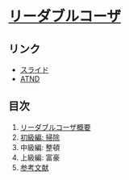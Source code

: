 # [リーダブルコーザ](https://atnd.org/events/89946)

## リンク
- [スライド](https://tokiwatools.github.io/lecture_readable)
- [ATND](https://atnd.org/events/89946)

## 目次

1. [リーダブルコーザ概要](./contents/overview/overview.md)
2. [初級編: 掃除](./contents/beginner/beginner.md)
3. 中級編: 整頓
4. 上級編: 富豪
5. [参考文献](./contents/references.md)